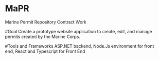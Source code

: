 # MaPR
Marine Permit Repository Contract Work

#Goal
Create a prototype website application to create, edit, and manage permits created by the Marine Corps.

#Tools and Frameworks
ASP.NET backend, Node.Js environment for front end, React and Typescript for Front End